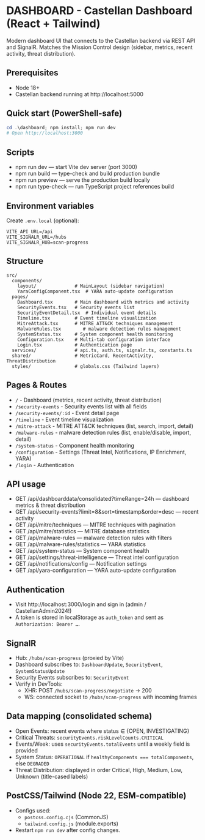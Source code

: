 # DASHBOARD - Castellan Dashboard (React + Tailwind)

Modern dashboard UI that connects to the Castellan backend via REST API and SignalR. Matches the Mission Control design (sidebar, metrics, recent activity, threat distribution).

## Prerequisites
- Node 18+
- Castellan backend running at http://localhost:5000

## Quick start (PowerShell-safe)
```powershell
cd .\dashboard; npm install; npm run dev
# Open http://localhost:3000
```

## Scripts
- npm run dev — start Vite dev server (port 3000)
- npm run build — type-check and build production bundle
- npm run preview — serve the production build locally
- npm run type-check — run TypeScript project references build

## Environment variables
Create `.env.local` (optional):
```
VITE_API_URL=/api
VITE_SIGNALR_URL=/hubs
VITE_SIGNALR_HUB=scan-progress
```

## Structure
```
src/
  components/
    layout/              # MainLayout (sidebar navigation)
    YaraConfigComponent.tsx  # YARA auto-update configuration
  pages/
    Dashboard.tsx        # Main dashboard with metrics and activity
    SecurityEvents.tsx   # Security events list
    SecurityEventDetail.tsx  # Individual event details
    Timeline.tsx         # Event timeline visualization
    MitreAttack.tsx      # MITRE ATT&CK techniques management
    MalwareRules.tsx        # malware detection rules management
    SystemStatus.tsx     # System component health monitoring
    Configuration.tsx    # Multi-tab configuration interface
    Login.tsx            # Authentication page
  services/              # api.ts, auth.ts, signalr.ts, constants.ts
  shared/                # MetricCard, RecentActivity, ThreatDistribution
  styles/                # globals.css (Tailwind layers)
```

## Pages & Routes
- `/` - Dashboard (metrics, recent activity, threat distribution)
- `/security-events` - Security events list with all fields
- `/security-events/:id` - Event detail page
- `/timeline` - Event timeline visualization
- `/mitre-attack` - MITRE ATT&CK techniques (list, search, import, detail)
- `/malware-rules` - malware detection rules (list, enable/disable, import, detail)
- `/system-status` - Component health monitoring
- `/configuration` - Settings (Threat Intel, Notifications, IP Enrichment, YARA)
- `/login` - Authentication

## API usage
- GET /api/dashboarddata/consolidated?timeRange=24h — dashboard metrics & threat distribution
- GET /api/security-events?limit=8&sort=timestamp&order=desc — recent activity
- GET /api/mitre/techniques — MITRE techniques with pagination
- GET /api/mitre/statistics — MITRE database statistics
- GET /api/malware-rules — malware detection rules with filters
- GET /api/malware-rules/statistics — YARA statistics
- GET /api/system-status — System component health
- GET /api/settings/threat-intelligence — Threat intel configuration
- GET /api/notifications/config — Notification settings
- GET /api/yara-configuration — YARA auto-update configuration

## Authentication
- Visit http://localhost:3000/login and sign in (admin / CastellanAdmin2024!)
- A token is stored in localStorage as `auth_token` and sent as `Authorization: Bearer …`.

## SignalR
- Hub: `/hubs/scan-progress` (proxied by Vite)
- Dashboard subscribes to: `DashboardUpdate`, `SecurityEvent`, `SystemStatusUpdate`
- Security Events subscribes to: `SecurityEvent`
- Verify in DevTools:
  - XHR: POST `/hubs/scan-progress/negotiate` → 200
  - WS: connected socket to `/hubs/scan-progress` with incoming frames

## Data mapping (consolidated schema)
- Open Events: recent events where status ∈ {OPEN, INVESTIGATING}
- Critical Threats: `securityEvents.riskLevelCounts.CRITICAL`
- Events/Week: uses `securityEvents.totalEvents` until a weekly field is provided
- System Status: `OPERATIONAL` if `healthyComponents === totalComponents`, else `DEGRADED`
- Threat Distribution: displayed in order Critical, High, Medium, Low, Unknown (title-cased labels)

## PostCSS/Tailwind (Node 22, ESM-compatible)
- Configs used:
  - `postcss.config.cjs` (CommonJS)
  - `tailwind.config.js` (module.exports)
- Restart `npm run dev` after config changes.
